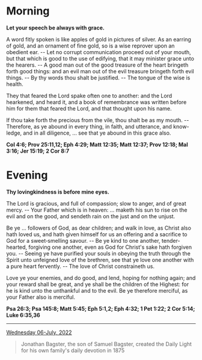 # Morning

**Let your speech be always with grace.**
 
A word fitly spoken is like apples of gold in pictures of silver. As an earring of gold, and an ornament of fine gold, so is a wise reprover upon an obedient ear. -- Let no corrupt communication proceed out of your mouth, but that which is good to the use of edifying, that it may minister grace unto the hearers. -- A good man out of the good treasure of the heart bringeth forth good things: and an evil man out of the evil treasure bringeth forth evil things. -- By thy words thou shalt be justified. -- The tongue of the wise is health.
 
They that feared the Lord spake often one to another: and the Lord hearkened, and heard it, and a book of remembrance was written before him for them that feared the Lord, and that thought upon his name.
 
If thou take forth the precious from the vile, thou shalt be as my mouth. -- Therefore, as ye abound in every thing, in faith, and utterance, and know-ledge, and in all diligence, ... see that ye abound in this grace also.  

**Col 4:6; Prov 25:11,12; Eph 4:29; Matt 12:35; Matt 12:37; Prov 12:18; Mal 3:16; Jer 15:19; 2 Cor 8:7**

# Evening

**Thy lovingkindness is before mine eyes.**
 
The Lord is gracious, and full of compassion; slow to anger, and of great mercy. -- Your Father which is in heaven: ... maketh his sun to rise on the evil and on the good, and sendeth rain on the just and on the unjust.
 
Be ye ... followers of God, as dear children; and walk in love, as Christ also hath loved us, and hath given himself for us an offering and a sacrifice to God for a sweet‑smelling savour. -- Be ye kind to one another, tender-hearted, forgiving one another, even as God for Christ's sake hath forgiven you. -- Seeing ye have purified your souls in obeying the truth through the Spirit unto unfeigned love of the brethren, see that ye love one another with a pure heart fervently. -- The love of Christ constraineth us.
 
Love ye your enemies, and do good, and lend, hoping for nothing again; and your reward shall be great, and ye shall be the children of the Highest: for he is kind unto the unthankful and to the evil. Be ye therefore merciful, as your Father also is merciful.  

**Psa 26:3; Psa 145:8; Matt 5:45; Eph 5:1,2; Eph 4:32; 1 Pet 1:22; 2 Cor 5:14; Luke 6:35,36**

---

[Wednesday 06-July, 2022](https://t.me/s/daily_light)

> Jonathan Bagster, the son of Samuel Bagster, created the Daily Light for his own family's daily devotion in 1875

